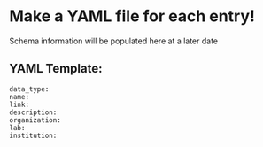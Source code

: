 # **Make a YAML file for each entry!** 

Schema information will be populated here at a later date

## YAML Template:
```
data_type: 
name:
link: 
description:
organization:
lab:
institution:
```

